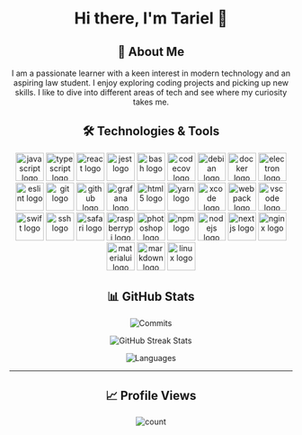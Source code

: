 <div align="center">

# Hi there, I'm Tariel 👋

## 📖 About Me

I am a passionate learner with a keen interest in modern technology and an aspiring law student. I enjoy exploring coding projects and picking up new skills. I like to dive into different areas of tech and see where my curiosity takes me.

## 🛠️ Technologies & Tools

  <img src="https://cdn.jsdelivr.net/gh/devicons/devicon/icons/javascript/javascript-original.svg" height="50" alt="javascript logo" />
  <img src="https://cdn.jsdelivr.net/gh/devicons/devicon/icons/typescript/typescript-original.svg" height="50" alt="typescript logo" />
  <img src="https://cdn.jsdelivr.net/gh/devicons/devicon/icons/react/react-original.svg" height="50" alt="react logo" />
  <img src="https://cdn.jsdelivr.net/gh/devicons/devicon/icons/jest/jest-plain.svg" height="50" alt="jest logo" />
  <img src="https://cdn.jsdelivr.net/gh/devicons/devicon/icons/bash/bash-original.svg" height="50" alt="bash logo" />
  <img src="https://cdn.jsdelivr.net/gh/devicons/devicon/icons/codecov/codecov-plain.svg" height="50" alt="codecov logo" />
  <img src="https://cdn.jsdelivr.net/gh/devicons/devicon/icons/debian/debian-original.svg" height="50" alt="debian logo" />
  <img src="https://cdn.jsdelivr.net/gh/devicons/devicon/icons/docker/docker-original.svg" height="50" alt="docker logo" />
  <img src="https://cdn.jsdelivr.net/gh/devicons/devicon/icons/electron/electron-original.svg" height="50" alt="electron logo" />
  <img src="https://cdn.jsdelivr.net/gh/devicons/devicon/icons/eslint/eslint-original.svg" height="50" alt="eslint logo" />
  <img src="https://cdn.jsdelivr.net/gh/devicons/devicon/icons/git/git-original.svg" height="50" alt="git logo" />
  <img src="https://cdn.jsdelivr.net/gh/devicons/devicon/icons/github/github-original.svg" height="50" alt="github logo" />
  <img src="https://cdn.jsdelivr.net/gh/devicons/devicon/icons/grafana/grafana-original.svg" height="50" alt="grafana logo" />
  <img src="https://cdn.jsdelivr.net/gh/devicons/devicon/icons/html5/html5-original.svg" height="50" alt="html5 logo" />
  <img src="https://cdn.jsdelivr.net/gh/devicons/devicon/icons/yarn/yarn-original.svg" height="50" alt="yarn logo" />
  <img src="https://cdn.jsdelivr.net/gh/devicons/devicon/icons/xcode/xcode-original.svg" height="50" alt="xcode logo" />
  <img src="https://cdn.jsdelivr.net/gh/devicons/devicon/icons/webpack/webpack-original.svg" height="50" alt="webpack logo" />
  <img src="https://cdn.jsdelivr.net/gh/devicons/devicon/icons/vscode/vscode-original.svg" height="50" alt="vscode logo" />
  <img src="https://cdn.jsdelivr.net/gh/devicons/devicon/icons/swift/swift-original.svg" height="50" alt="swift logo" />
  <img src="https://cdn.jsdelivr.net/gh/devicons/devicon/icons/ssh/ssh-original.svg" height="50" alt="ssh logo" />
  <img src="https://cdn.jsdelivr.net/gh/devicons/devicon/icons/safari/safari-original.svg" height="50" alt="safari logo" />
  <img src="https://cdn.jsdelivr.net/gh/devicons/devicon/icons/raspberrypi/raspberrypi-original.svg" height="50" alt="raspberrypi logo" />
  <img src="https://cdn.jsdelivr.net/gh/devicons/devicon/icons/photoshop/photoshop-plain.svg" height="50" alt="photoshop logo" />
  <img src="https://cdn.jsdelivr.net/gh/devicons/devicon/icons/npm/npm-original-wordmark.svg" height="50" alt="npm logo" />
  <img src="https://cdn.jsdelivr.net/gh/devicons/devicon/icons/nodejs/nodejs-original.svg" height="50" alt="nodejs logo" />
  <img src="https://cdn.jsdelivr.net/gh/devicons/devicon/icons/nextjs/nextjs-original.svg" height="50" alt="nextjs logo" />
  <img src="https://cdn.jsdelivr.net/gh/devicons/devicon/icons/nginx/nginx-original.svg" height="50" alt="nginx logo" />
  <img src="https://cdn.jsdelivr.net/gh/devicons/devicon/icons/materialui/materialui-original.svg" height="50" alt="materialui logo" />
  <img src="https://cdn.jsdelivr.net/gh/devicons/devicon/icons/markdown/markdown-original.svg" height="50" alt="markdown logo" />
  <img src="https://cdn.jsdelivr.net/gh/devicons/devicon/icons/linux/linux-original.svg" height="50" alt="linux logo" />

## 📊 GitHub Stats

![Commits](https://github-readme-stats.vercel.app/api?username=iamlite&theme=ambient_gradient&hide_border=false&include_all_commits=false&count_private=false)

![GitHub Streak Stats](https://github-readme-streak-stats.herokuapp.com/?user=iamlite&theme=ambient_gradient&hide_border=false)

![Languages](https://github-readme-stats.vercel.app/api/top-langs/?username=iamlite&theme=ambient_gradient&hide_border=false&include_all_commits=false&count_private=false&layout=compact)

---
  
## 📈 Profile Views

  <img src="https://profile-counter.glitch.me/iamlite/count.svg?" alt="count" />
</div>
